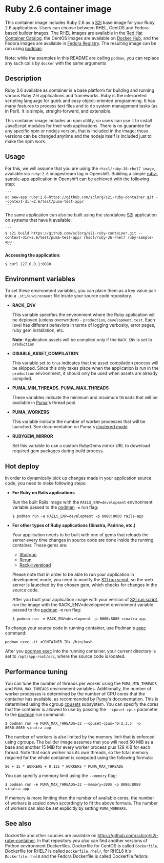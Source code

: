# Ruby 2.6 container image

This container image includes Ruby 2.6 as a [S2I](https://github.com/openshift/source-to-image) base image for your Ruby 2.6 applications.
Users can choose between RHEL, CentOS and Fedora based builder images.
The RHEL images are available in the [Red Hat Container Catalog](https://access.redhat.com/containers/),
the CentOS images are available on [Docker Hub](https://hub.docker.com/r/centos/),
and the Fedora images are available in [Fedora Registry](https://registry.fedoraproject.org/).
The resulting image can be run using [podman](https://github.com/containers/libpod).

Note: while the examples in this README are calling `podman`, you can replace any such calls by `docker` with the same arguments

## Description

Ruby 2.6 available as container is a base platform for
building and running various Ruby 2.6 applications and frameworks.
Ruby is the interpreted scripting language for quick and easy object-oriented programming.
It has many features to process text files and to do system management tasks (as in Perl).
It is simple, straight-forward, and extensible.

This container image includes an npm utility, so users can use it to install JavaScript
modules for their web applications. There is no guarantee for any specific npm or nodejs
version, that is included in the image; those versions can be changed anytime and
the nodejs itself is included just to make the npm work.

## Usage

For this, we will assume that you are using the `rhscl/ruby-26-rhel7 image`, available via `ruby:2.6` imagestream tag in Openshift.
Building a simple [ruby-sample-app](https://github.com/sclorg/s2i-ruby-container/tree/master/2.6/test/puma-test-app) application
in Openshift can be achieved with the following step:

    ```
    oc new-app ruby:2.6~https://github.com/sclorg/s2i-ruby-container.git --context-dir=2.6/test/puma-test-app/
    ```

The same application can also be built using the standalone [S2I](https://github.com/openshift/source-to-image) application on systems that have it available:

    ```
    $ s2i build https://github.com/sclorg/s2i-ruby-container.git --context-dir=2.6/test/puma-test-app/ rhscl/ruby-26-rhel7 ruby-sample-app
    ```

**Accessing the application:**

```
$ curl 127.0.0.1:8080
```

## Environment variables

To set these environment variables, you can place them as a key value pair into a `.sti/environment`
file inside your source code repository.

- **RACK_ENV**

  This variable specifies the environment where the Ruby application will be deployed (unless overwritten) - `production`, `development`, `test`.
  Each level has different behaviors in terms of logging verbosity, error pages, ruby gem installation, etc.

  **Note**: Application assets will be compiled only if the `RACK_ENV` is set to `production`

- **DISABLE_ASSET_COMPILATION**

  This variable set to `true` indicates that the asset compilation process will be skipped. Since this only takes place
  when the application is run in the `production` environment, it should only be used when assets are already compiled.

- **PUMA_MIN_THREADS**, **PUMA_MAX_THREADS**

  These variables indicate the minimum and maximum threads that will be available in [Puma](https://github.com/puma/puma)'s thread pool.

- **PUMA_WORKERS**

  This variable indicate the number of worker processes that will be launched. See documentation on Puma's [clustered mode](https://github.com/puma/puma#clustered-mode).

- **RUBYGEM_MIRROR**

  Set this variable to use a custom RubyGems mirror URL to download required gem packages during build process.

## Hot deploy

In order to dynamically pick up changes made in your application source code, you need to make following steps:

- **For Ruby on Rails applications**

  Run the built Rails image with the `RAILS_ENV=development` environment variable passed to the [podman](https://github.com/containers/libpod) `-e` run flag:

  ```
  $ podman run -e RAILS_ENV=development -p 8080:8080 rails-app
  ```

- **For other types of Ruby applications (Sinatra, Padrino, etc.)**

  Your application needs to be built with one of gems that reloads the server every time changes in source code are done inside the running container. Those gems are:

  - [Shotgun](https://github.com/rtomayko/shotgun)
  - [Rerun](https://github.com/alexch/rerun)
  - [Rack-livereload](https://github.com/johnbintz/rack-livereload)

  Please note that in order to be able to run your application in development mode, you need to modify the [S2I run script](https://github.com/openshift/source-to-image#anatomy-of-a-builder-image), so the web server is launched by the chosen gem, which checks for changes in the source code.

  After you built your application image with your version of [S2I run script](https://github.com/openshift/source-to-image#anatomy-of-a-builder-image), run the image with the RACK_ENV=development environment variable passed to the [podman](https://github.com/containers/libpod) -e run flag:

  ```
  $ podman run -e RACK_ENV=development -p 8080:8080 sinatra-app
  ```

To change your source code in running container, use Podman's [exec](https://github.com/containers/libpod) command:

```
podman exec -it <CONTAINER_ID> /bin/bash
```

After you [podman exec](https://github.com/containers/libpod) into the running container, your current
directory is set to `/opt/app-root/src`, where the source code is located.

## Performance tuning

You can tune the number of threads per worker using the
`PUMA_MIN_THREADS` and `PUMA_MAX_THREADS` environment variables.
Additionally, the number of worker processes is determined by the number of CPU
cores that the container has available, as recommended by
[Puma](https://github.com/puma/puma)'s documentation. This is determined using
the cgroup [cpusets](https://www.kernel.org/doc/Documentation/cgroup-v1/cpusets.txt)
subsystem. You can specify the cores that the container is allowed to use by passing
the `--cpuset-cpus` parameter to the [podman](https://github.com/containers/libpod) run command:

```
$ podman run -e PUMA_MAX_THREADS=32 --cpuset-cpus='0-2,3,5' -p 8080:8080 sinatra-app
```

The number of workers is also limited by the memory limit that is enforced using
cgroups. The builder image assumes that you will need 50 MiB as a base and
another 15 MiB for every worker process plus 128 KiB for each thread. Note that
each worker has its own threads, so the total memory required for the whole
container is computed using the following formula:

```
50 + 15 * WORKERS + 0.125 * WORKERS * PUMA_MAX_THREADS
```

You can specify a memory limit using the `--memory` flag:

```
$ podman run -e PUMA_MAX_THREADS=32 --memory=300m -p 8080:8080 sinatra-app
```

If memory is more limiting then the number of available cores, the number of
workers is scaled down accordingly to fit the above formula. The number of
workers can also be set explicitly by setting `PUMA_WORKERS`.

## See also

Dockerfile and other sources are available on https://github.com/sclorg/s2i-ruby-container.
In that repository you also can find another versions of Python environment Dockerfiles.
Dockerfile for CentOS is called `Dockerfile`, Dockerfile for RHEL7 is called `Dockerfile.rhel7`,
for RHEL8 it's `Dockerfile.rhel8` and the Fedora Dockerfile is called Dockerfile.fedora.
